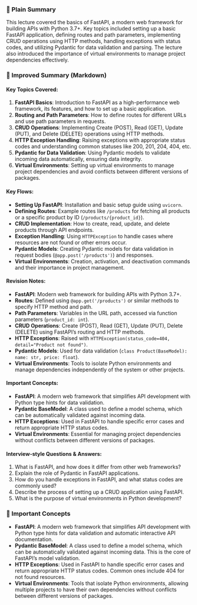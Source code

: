  ### 🧾 Plain Summary
This lecture covered the basics of FastAPI, a modern web framework for building APIs with Python 3.7+. Key topics included setting up a basic FastAPI application, defining routes and path parameters, implementing CRUD operations using HTTP methods, handling exceptions with status codes, and utilizing Pydantic for data validation and parsing. The lecture also introduced the importance of virtual environments to manage project dependencies effectively.

### 📝 Improved Summary (Markdown)

#### Key Topics Covered:
1. **FastAPI Basics**: Introduction to FastAPI as a high-performance web framework, its features, and how to set up a basic application.
2. **Routing and Path Parameters**: How to define routes for different URLs and use path parameters in requests.
3. **CRUD Operations**: Implementing Create (POST), Read (GET), Update (PUT), and Delete (DELETE) operations using HTTP methods.
4. **HTTP Exception Handling**: Raising exceptions with appropriate status codes and understanding common statuses like 200, 201, 204, 404, etc.
5. **Pydantic for Data Validation**: Using Pydantic models to validate incoming data automatically, ensuring data integrity.
6. **Virtual Environments**: Setting up virtual environments to manage project dependencies and avoid conflicts between different versions of packages.

#### Key Flows:
- **Setting Up FastAPI**: Installation and basic setup guide using `uvicorn`.
- **Defining Routes**: Example routes like `/products` for fetching all products or a specific product by ID (`/products/{product_id}`).
- **CRUD Implementation**: How to create, read, update, and delete products through API endpoints.
- **Exception Handling**: Using `HTTPException` to handle cases where resources are not found or other errors occur.
- **Pydantic Models**: Creating Pydantic models for data validation in request bodies (`@app.post('/products')`) and responses.
- **Virtual Environments**: Creation, activation, and deactivation commands and their importance in project management.

#### Revision Notes:
- **FastAPI**: Modern web framework for building APIs with Python 3.7+.
- **Routes**: Defined using `@app.get('/products')` or similar methods to specify HTTP method and path.
- **Path Parameters**: Variables in the URL path, accessed via function parameters (`product_id: int`).
- **CRUD Operations**: Create (POST), Read (GET), Update (PUT), Delete (DELETE) using FastAPI’s routing and HTTP methods.
- **HTTP Exceptions**: Raised with `HTTPException(status_code=404, detail="Product not found")`.
- **Pydantic Models**: Used for data validation (`class Product(BaseModel): name: str, price: float`).
- **Virtual Environments**: Tools to isolate Python environments and manage dependencies independently of the system or other projects.

#### Important Concepts:
- **FastAPI**: A modern web framework that simplifies API development with Python type hints for data validation.
- **Pydantic BaseModel**: A class used to define a model schema, which can be automatically validated against incoming data.
- **HTTP Exceptions**: Used in FastAPI to handle specific error cases and return appropriate HTTP status codes.
- **Virtual Environments**: Essential for managing project dependencies without conflicts between different versions of packages.

#### Interview-style Questions & Answers:
1. What is FastAPI, and how does it differ from other web frameworks?
2. Explain the role of Pydantic in FastAPI applications.
3. How do you handle exceptions in FastAPI, and what status codes are commonly used?
4. Describe the process of setting up a CRUD application using FastAPI.
5. What is the purpose of virtual environments in Python development?

### 🧠 Important Concepts
- **FastAPI**: A modern web framework that simplifies API development with Python type hints for data validation and automatic interactive API documentation.
- **Pydantic BaseModel**: A class used to define a model schema, which can be automatically validated against incoming data. This is the core of FastAPI’s model validation.
- **HTTP Exceptions**: Used in FastAPI to handle specific error cases and return appropriate HTTP status codes. Common ones include 404 for not found resources.
- **Virtual Environments**: Tools that isolate Python environments, allowing multiple projects to have their own dependencies without conflicts between different versions of packages.